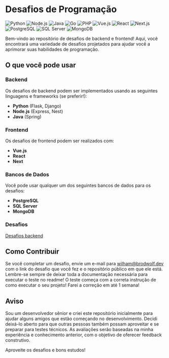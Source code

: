 # Desafios de Programação
![Python](https://img.shields.io/badge/Python-3776AB?style=flat&logo=python&logoColor=ffffff)
![Node.js](https://img.shields.io/badge/Node.js-339933?style=flat&logo=node.js&logoColor=ffffff)
![Java](https://img.shields.io/badge/Java-007396?style=flat&logo=java&logoColor=ffffff)
![Go](https://img.shields.io/badge/Go-00ADD8?style=flat&logo=go&logoColor=ffffff)
![PHP](https://img.shields.io/badge/PHP-8993BE?style=flat&logo=php&logoColor=ffffff)
![Vue.js](https://img.shields.io/badge/Vue.js-42b883?style=flat&logo=vue.js&logoColor=ffffff)
![React](https://img.shields.io/badge/React-61DAFB?style=flat&logo=react&logoColor=ffffff)
![Next.js](https://img.shields.io/badge/Next.js-000000?style=flat&logo=next.js&logoColor=ffffff)
![PostgreSQL](https://img.shields.io/badge/PostgreSQL-336791?style=flat&logo=postgresql&logoColor=ffffff)
![SQL Server](https://img.shields.io/badge/SQL%20Server-CC2927?style=flat&logo=microsoft%20sql%20server&logoColor=ffffff)
![MongoDB](https://img.shields.io/badge/MongoDB-47A248?style=flat&logo=mongodb&logoColor=ffffff)

Bem-vindo ao repositório de desafios de backend e frontend! Aqui, você encontrará uma variedade de desafios projetados para ajudar você a aprimorar suas habilidades de programação.

## O que você pode usar

### Backend
Os desafios de backend podem ser implementados usando as seguintes linguagens e frameworks (se preferir!):
- **Python** (Flask, Django)
- **Node.js** (Express, Nest)
- **Java** (Spring)

### Frontend
Os desafios de frontend podem ser realizados com:
- **Vue.js**
- **React**
- **Next**

### Bancos de Dados
Você pode usar qualquer um dos seguintes bancos de dados para os desafios:
- **PostgreSQL**
- **SQL Server**
- **MongoDB**

### Desafios
[Desafios backend](/backend)

## Como Contribuir
Se você completar um desafio, envie um e-mail para [wilham@brodwolf.dev](mailto:wilham@brodwolf.dev) com o link do desafio que você fez e o repositório público em que ele está. 
Lembre-se sempre de deixar toda a documentação necessária para executar o teste no readme! O teste começa com a correta instrução de como executar o seu projeto!
Farei a correção em até 1 semana!

## Aviso
Sou um desenvolvedor sênior e criei este repositório inicialmente para ajudar alguns amigos que estão começando no desenvolvimento. Decidi deixá-lo aberto para que outras pessoas também possam aproveitar e se preparar para testes técnicos. As avaliações serão baseadas na minha experiência e conhecimento anterior, com o objetivo de oferecer feedback construtivo.

Aproveite os desafios e bons estudos!